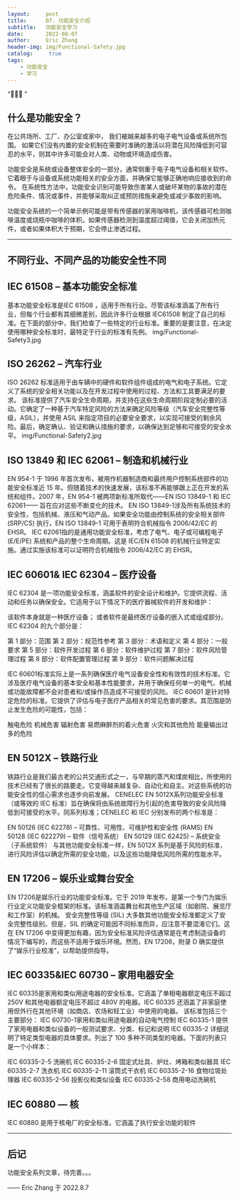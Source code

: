 ```yaml
---
layout:     post
title:      07. 功能安全介绍
subtitle:   功能安全学习
date:       2022-08-07
author:     Eric Zhang
header-img: img/Functional-Safety.jpg
catalog: 	 true
tags:
    - 功能安全
    - 学习
---
```

"🙉🙉🙉 ”


## 什么是功能安全？ 

在公共场所、工厂、办公室或家中， 我们被越来越多的电子电气设备或系统所包围。 如果它们没有内置的安全机制在需要时准确的激活以将潜在风险降低到可容忍的水平，则其中许多可能会对人类、动物或环境造成伤害。

功能安全是系统或设备整体安全的一部分，通常侧重于电子电气设备和相关软件。 它着眼于与设备或系统功能相关的安全方面，并确保它能够正确地响应接收到的命令。 在系统性方法中，功能安全识别可能导致伤害某人或破坏某物的事故的潜在危险条件、情况或事件，并能够采取纠正或预防措施来避免或减少事故的影响。

功能安全系统的一个简单示例可能是带有传感器的家用咖啡机，该传感器可检测咖啡温度或烧瓶中咖啡的体积。如果传感器检测到温度超过阈值，它会关闭加热元件，或者如果体积大于预期，它会停止渗透过程。

---


## 不同行业、不同产品的功能安全性不同
## IEC 61508 – 基本功能安全标准

基本功能安全标准是IEC 61508 ，适用于所有行业。尽管该标准涵盖了所有行业，但每个行业都有其细微差别，因此许多行业根据 IEC61508 制定了自己的标准。在下面的部分中，我们检查了一些特定的行业标准。重要的是要注意，在决定使用哪种安全标准时，最特定于行业的标准有先例。
img/Functional-Safety3.jpg

## ISO 26262 – 汽车行业
ISO 26262 标准适用于由车辆中的硬件和软件组件组成的电气和电子系统。它定义了系统的安全相关功能以及在开发过程中使用的过程、方法和工具要满足的要求。
该标准提供了汽车安全生命周期，并支持在这些生命周期阶段定制必要的活动。它确定了一种基于汽车特定风险的方法来确定风险等级（汽车安全完整性等级，ASIL），并使用 ASIL 来指定项目的必要安全要求，以实现可接受的剩余风险。最后，确定确认、验证和确认措施的要求，以确保达到足够和可接受的安全水平。
img/Functional-Safety2.jpg

## ISO 13849 和 IEC 62061 – 制造和机械行业
EN 954-1 于 1996 年首次发布，被用作机器制造商和最终用户控制系统部件的功能安全标准近 15 年。但随着技术的快速发展，该标准不再能够跟上正在开发的系统和组件。2007 年，EN 954-1 被两项新标准所取代——EN ISO 13849-1 和 IEC 62061—— 旨在应对这些不断变化的技术。
EN ISO 13849-1涉及所有系统技术的安全性，包括机械、液压和气动产品。如果安全功能由控制系统的安全相关部件 (SRP/CS) 执行，EN ISO 13849-1 可用于表明符合机械指令 2006/42/EC 的 EHSR。
IEC 62061指的是通用功能安全标准，考虑了电气、电子或可编程电子 (E/E/PE) 系统和产品的整个生命周期。这是 IEC/EN 61508 的机械行业特定实施。通过实施该标准可以证明符合机械指令 2006/42/EC 的 EHSR。



## IEC 60601& IEC 62304 – 医疗设备
IEC 62304 是一项功能安全标准，涵盖软件的安全设计和维护。它提供流程、活动和任务以确保安全。它适用于以下情况下的医疗器械软件的开发和维护：

该软件本身就是一种医疗设备；
或者软件是最终医疗设备的嵌入式或组成部分。
IEC 62304 的九个部分是：

第 1 部分：范围
第 2 部分：规范性参考
第 3 部分：术语和定义
第 4 部分：一般要求
第 5 部分：软件开发过程
第 6 部分：软件维护过程
第 7 部分：软件风险管理过程
第 8 部分：软件配置管理过程
第 9 部分：软件问题解决过程

IEC 60601标准实际上是一系列确保医疗电气设备安全性和有效性的技术标准。它涉及医疗电气设备的基本安全和基本性能要求，并用于确保任何单一的电气、机械或功能故障都不会对患者和/或操作员造成不可接受的风险。
IEC 60601 是针对特定危险的标准。它提供了评估与电子医疗产品相关的常见危害的要求。其范围是防止发生危险的可能性，包括：

触电危险
机械危害
辐射危害
易燃麻醉剂的着火危害
火灾和其他危险
能量输出过多的危险


## EN 5012X – 铁路行业
铁路行业是我们最古老的公共交通形式之一，与早期的蒸汽和煤炭相比，所使用的技术已经有了很长的路要走。它变得越来越复杂、自动化和自主。对这些系统的功能安全性的信心需求也逐步向前发展。
CENELEC EN 5012X系列功能安全标准（或等效的 IEC 标准）旨在确保将由系统故障行为引起的危害导致的安全风险降低到可接受的水平。同系列标准；CENELEC 和 IEC 分别发布的两个标准是：

EN 50126 (IEC 62278) – 可靠性、可用性、可维护性和安全性 (RAMS)
EN 50128 (IEC 622279) – 软件（信号系统）
EN 50129 (IEC 62425) – 系统安全（子系统软件）
与其他功能安全标准一样，EN 5012X 系列是基于风险的标准，进行风险评估以确定所需的安全功能，以及这些功能降低风险所需的性能水平。

## EN 17206 – 娱乐业或舞台安全
EN 17206是娱乐行业的功能安全标准。它于 2019 年发布，是第一个专门为娱乐行业定义功能安全框架的标准。该标准涵盖舞台和其他生产区域（如剧院、展览厅和工作室）的机械。
安全完整性等级 (SIL)
大多数其他功能安全标准都定义了安全完整性级别。但是，SIL 的确定可能因不同标准而异，应注意不要混淆它们。这在 EN 17206 中变得更加有趣，因为安全标准风险评估通常是在考虑制造设备的情况下编写的，而这些不适用于娱乐环境。然而，EN 17206，附录 D 确实提供了“娱乐行业校准”，以帮助提供指导。

## IEC 60335&IEC 60730 – 家用电器安全
IEC 60335是家用和类似用途电器的安全标准。它涵盖了单相电器额定电压不超过 250V 和其他电器额定电压不超过 480V 的电器。IEC 60335 还涵盖了非家庭使用但外行在其他环境（如商店、农场和轻工业）中使用的电器。
该标准包括三个主要部分：
IEC 60730-1家用和类似用途电器的自动电气控制
IEC 60335-1 提供了家用电器和类似设备的一般测试要求、分类、标记和说明
IEC 60335-2 详细说明了特定类型电器的具体要求。列出了 100 多种不同类型的电器。下面的列表只是一个小样本：

IEC 60335-2-5 洗碗机
IEC 60335-2-6 固定式灶具、炉灶、烤箱和类似器具
IEC 60335-2-7 洗衣机
IEC 60335-2-11 滚筒式干衣机
IEC 60335-2-16 食物垃圾处理器
IEC 60335-2-56 投影仪和类似设备
IEC 60335-2-58 商用电动洗碗机

## IEC 60880 — 核
IEC 60880 是用于核电厂的安全标准。它涵盖了执行安全功能的软件

---


## 后记

功能安全系列文章，待完善。。。


—— Eric Zhang 于 2022.8.7
